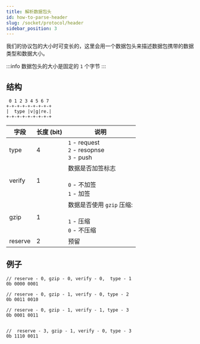 ```yaml
---
title: 解析数据包头
id: how-to-parse-header
slug: /socket/protocol/header
sidebar_position: 3
---
```


我们的协议包的大小时可变长的，这里会用一个数据包头来描述数据包携带的数据类型和数据大小。

:::info
数据包头的大小是固定的 `1` 个字节
:::

## 结构

```
 0 1 2 3 4 5 6 7
+-+-+-+-+-+-+-+-+
|  type |v|g|re.|
+-+-+-+-+-+-+-+-+
```

| 字段    | 长度 (bit) | 说明                                                            |
| ------- | ---------- | --------------------------------------------------------------- |
| type    | 4          | `1` - request<br/>`2` - resopnse<br/>`3` - push                 |
| verify  | 1          | 数据是否加签标志<br/><br/>`0` - 不加签<br/>`1` - 加签           |
| gzip    | 1          | 数据是否使用 `gzip` 压缩: <br/><br/>`1` - 压缩<br/>`0` - 不压缩 |
| reserve | 2          | 预留                                                            |

## 例子

```
// reserve - 0, gzip - 0, verify - 0,  type - 1
0b 0000 0001

// reserve - 0, gzip - 1, verify - 0, type - 2
0b 0011 0010

// reserve - 0, gzip - 1, verify - 1, type - 3
0b 0001 0011


//  reserve - 3, gzip - 1, verify - 0, type - 3
0b 1110 0011
```

